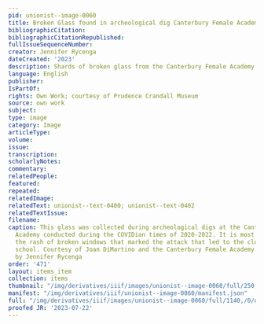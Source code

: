 ```yaml
---
pid: unionist--image-0060
title: Broken Glass found in archeological dig Canterbury Female Academy 2020-2022
bibliographicCitation: 
bibliographicCitationRepublished: 
fullIssueSequenceNumber: 
creator: Jennifer Rycenga
dateCreated: '2023'
description: Shards of broken glass from the Canterbury Female Academy
language: English
publisher: 
IsPartOf: 
rights: Own Work; courtesy of Prudence Crandall Museum
source: own work
subject: 
type: image
category: Image
articleType: 
volume: 
issue: 
transcription: 
scholarlyNotes: 
commentary: 
relatedPeople: 
featured: 
repeated: 
relatedImage: 
relatedText: unionist--text-0400; unionist--text-0402
relatedTextIssue: 
filename: 
caption: This glass was collected during archeological digs at the Canterbury Female
  Academy conducted during the COVIDian times of 2020-2022. It is most likely from
  the rash of broken windows that marked the attack that led to the closure of the
  school. Courtesy of Joan DiMartino and the Canterbury Female Academy. Photography
  by Jennifer Rycenga
order: '471'
layout: items_item
collection: items
thumbnail: "/img/derivatives/iiif/images/unionist--image-0060/full/250,/0/default.jpg"
manifest: "/img/derivatives/iiif/unionist--image-0060/manifest.json"
full: "/img/derivatives/iiif/images/unionist--image-0060/full/1140,/0/default.jpg"
proofed JR: '2023-07-22'
---
```

